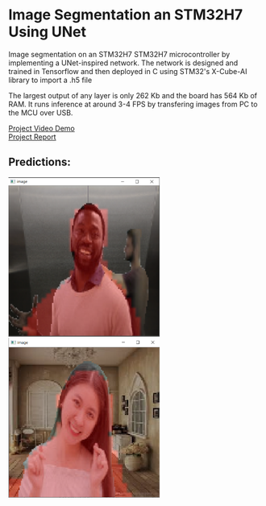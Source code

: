 # Image Segmentation an STM32H7 Using UNet
Image segmentation on an STM32H7 STM32H7 microcontroller by implementing a UNet-inspired network. The network is designed and trained in Tensorflow and then deployed in C using STM32's X-Cube-AI library to import a .h5 file
  
The largest output of any layer is only 262 Kb and the board has 564 Kb of RAM. It runs inference at around 3-4 FPS by transfering images from PC to the MCU over USB.
  
[Project Video Demo](https://youtu.be/YPcGJSoCRz8?si=xzU44AGaH6TY4_KT)  
[Project Report](https://drive.google.com/file/d/1XYlqI2QfMuekKod-7ds-QvBYevuGWSJv/view?usp=sharing)  

## Predictions:

<img src="https://github.com/hershey890/Image_Segmentation_STM32/blob/main/readme_img1.png" width=300>
<img src="https://github.com/hershey890/Image_Segmentation_STM32/blob/main/readme_img2.png" width=300>
